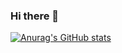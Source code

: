 ### Hi there 👋

[![Anurag's GitHub stats](https://github-readme-stats.vercel.app/api?username=santiagoMoreno73&show_icons=true&theme=onedark)](https://github.com/santiagoMoreno73/github-readme-stats)

